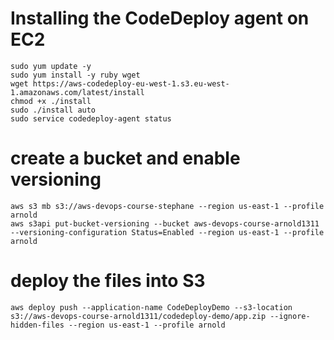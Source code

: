 
# Installing the CodeDeploy agent on EC2
```
sudo yum update -y
sudo yum install -y ruby wget
wget https://aws-codedeploy-eu-west-1.s3.eu-west-1.amazonaws.com/latest/install
chmod +x ./install
sudo ./install auto
sudo service codedeploy-agent status
```


# create a bucket and enable versioning
```
aws s3 mb s3://aws-devops-course-stephane --region us-east-1 --profile arnold
aws s3api put-bucket-versioning --bucket aws-devops-course-arnold1311 --versioning-configuration Status=Enabled --region us-east-1 --profile arnold
```

# deploy the files into S3
```
aws deploy push --application-name CodeDeployDemo --s3-location s3://aws-devops-course-arnold1311/codedeploy-demo/app.zip --ignore-hidden-files --region us-east-1 --profile arnold
```